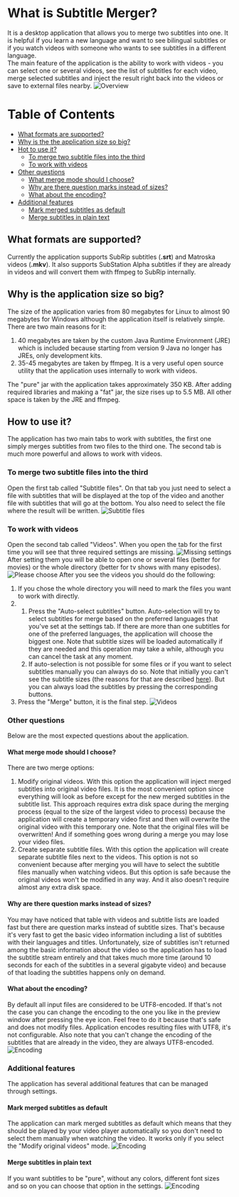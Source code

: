 # What is Subtitle Merger?
It is a desktop application that allows you to merge two subtitles into one. It is helpful if you learn a new language 
and want to see bilingual subtitles or if you watch videos with someone who wants to see subtitles in a different
language.<br/>
The main feature of the application is the ability to work with videos - you can select one or several videos, see the
list of subtitles for each video, merge selected subtitles and inject the result right back into the videos or save to
external files nearby.
![Overview](/readme_images/overview.png)


# Table of Contents  
* [What formats are supported?](#formats)  
* [Why is the the application size so big?](#size)  
* [Hot to use it?](#how_to_use)
    * [To merge two subtitle files into the third](#subtitle_files_tab)
    * [To work with videos](#videos_tab)
* [Other questions](#other_question)
    * [What merge mode should I choose?](#merge_mode)
    * [Why are there question marks instead of sizes?](#why_question_marks)
    * [What about the encoding?](#encoding)
* [Additional features](#additional_features)
    * [Mark merged subtitles as default](#mark_as_default)
    * [Merge subtitles in plain text](#plain_text)


<a name="formats"></a>
## What formats are supported?
Currently the application supports SubRip subtitles (**.srt**) and Matroska videos (**.mkv**). It also supports
SubStation Alpha subtitles if they are already in videos and will convert them with ffmpeg to SubRip internally.


<a name="size"></a>
## Why is the application size so big?
The size of the application varies from 80 megabytes for Linux to almost 90 megabytes for Windows although the 
application itself is relatively simple.<br/>
There are two main reasons for it:
1. 40 megabytes are taken by the custom Java Runtime Environment (JRE) which is included because starting from version 9
Java no longer has JREs, only development kits.
2. 35-45 megabytes are taken by ffmpeg. It is a very useful open source utility that the application uses internally to
work with videos. 

The "pure" jar with the application takes approximately 350 KB. After adding required libraries and making a "fat" jar, 
the size rises up to 5.5 MB. All other space is taken by the JRE and ffmpeg.


<a name="how_to_use"></a>
## How to use it?
The application has two main tabs to work with subtitles, the first one simply merges subtitles from two files to the
third one. The second tab is much more powerful and allows to work with videos.


<a name="subtitle_files_tab"></a>
### To merge two subtitle files into the third
Open the first tab called "Subtitle files". On that tab you just need to select a file with subtitles that will be
displayed at the top of the video and another file with subtitles that will go at the bottom. You also need to select 
the file where the result will be written.
![Subtitle files](/readme_images/subtitle_files.png)


<a name="videos_tab"></a>
### To work with videos
Open the second tab called "Videos". When you open the tab for the first time you will see that three required settings
are missing.
![Missing settings](/readme_images/missing_settings.png)
After setting them you will be able to open one or several files (better for movies) or the whole
directory (better for tv shows with many episodes).
![Please choose](/readme_images/please_choose.png)
After you see the videos you should do the following:
1. If you chose the whole directory you will need to mark the files you want to work with directly.
2.
    1. Press the "Auto-select subtitles" button. Auto-selection will try to select subtitles for merge based on the 
preferred languages that you've set at the settings tab. If there are more than one subtitles for one of the preferred 
languages, the application will choose the biggest one. Note that subtitle sizes will be loaded automatically if they
are needed and this operation may take a while, although you can cancel the task at any moment.
    2. If auto-selection is not possible for some files or if you want to select subtitles manually you can always do 
    so.
Note that initially you can't see the subtitle sizes (the reasons for that are described [here](#why_question_marks)). 
But you can always load the subtitles by pressing the corresponding buttons. 
3. Press the "Merge" button, it is the final step.
![Videos](/readme_images/videos.png)


<a name="other_question"></a>
### Other questions
Below are the most expected questions about the application.


<a name="merge_mode"></a>
#### What merge mode should I choose?
There are two merge options:
1. Modify original videos. With this option the application will inject merged subtitles into original video files. It
is the most convenient option since everything will look as before except for the new merged subtitles in the subtitle 
list. This approach requires extra disk space during the merging process (equal to the size of the largest video to
process) because the application will create a temporary video first and then will overwrite the original video with 
this temporary one. Note that the original files will be overwritten! And if something goes wrong during a merge you may
lose your video files.
2. Create separate subtitle files. With this option the application will create separate subtitle files next to the 
videos. This option is not so convenient because after merging you will have to select the subtitle files manually when
watching videos. But this option is safe because the original videos won't be modified in any way. And it also doesn't
require almost any extra disk space.


<a name="why_question_marks"></a>
#### Why are there question marks instead of sizes?
You may have noticed that table with videos and subtitle lists are loaded fast but there are question marks instead of
subtitle sizes. That's because it's very fast to get the basic video information including a list of subtitles with
their languages and titles. Unfortunately, size of subtitles isn't returned among the basic information about the video
so the application has to load the subtitle stream entirely and that takes much more time (around 10 seconds for each of
the subtitles in a several gigabyte video) and because of that loading the subtitles happens only on demand.


<a name="encoding"></a>
#### What about the encoding?
By default all input files are considered to be UTF8-encoded. If that's not the case you can change the encoding to the
one you like in the preview window after pressing the eye icon. Feel free to do it because that's safe and does not
modify files. Application encodes resulting files with UTF8, it's not configurable. Also note that you can't change the 
encoding of the subtitles that are already in the video, they are always UTF8-encoded.
![Encoding](/readme_images/preview_encoding.png)


<a name="additional_features"></a>
### Additional features
The application has several additional features that can be managed through settings.


<a name="mark_as_default"></a>
#### Mark merged subtitles as default
The application can mark merged subtitles as default which means that they should be played by your video player 
automatically so you don't need to select them manually when watching the video. It works only if you select the "Modify
original videos" mode. 
![Encoding](/readme_images/mark_as_default.png)

 
<a name="plain_text"></a>
#### Merge subtitles in plain text
If you want subtitles to be "pure", without any colors, different font sizes and so on you can choose that option in 
the settings.
![Encoding](/readme_images/plain_text.png)